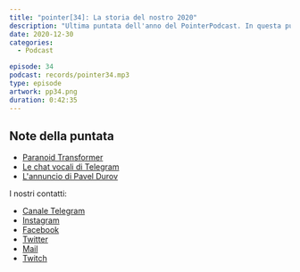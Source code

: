 ```yaml
---
title: "pointer[34]: La storia del nostro 2020"
description: "Ultima puntata dell'anno del PointerPodcast. In questa puntata parliamo dei nostri buoni propositi per il nuovo anno, e ci guardiamo indietro per fare un resoconto dell'anno che sta finendo."
date: 2020-12-30
categories:
  - Podcast

episode: 34
podcast: records/pointer34.mp3
type: episode
artwork: pp34.png
duration: 0:42:35
---
```


## Note della puntata

<!-- wp:list -->
<ul><li><a href="https://medium.com/altsoph/paranoid-transformer-80a960ddc90a">Paranoid Transformer</a></li><li><a href="https://telegram.org/blog/voice-chats">Le chat vocali di Telegram</a></li><li><a href="https://t.me/durov/142">L'annuncio di Pavel Durov</a></li></ul>
<!-- /wp:list -->

I nostri contatti:

- [Canale Telegram](https://t.me/PointerPodcast)
- [Instagram](https://www.instagram.com/pointerpodcast/)
- [Facebook](https://www.facebook.com/pointerPodcast/)
- [Twitter](https://twitter.com/PointerPodcast)
- [Mail](info@pointerpodcast.it)
- [Twitch](https://www.twitch.tv/pointerpodcast)

